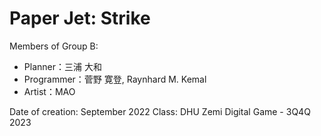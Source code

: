 # Paper Jet: Strike
Members of Group B:
- Planner：三浦 大和
- Programmer：菅野 寛登, Raynhard M. Kemal
- Artist：MAO

Date of creation: September 2022
Class: DHU Zemi Digital Game - 3Q4Q 2023
